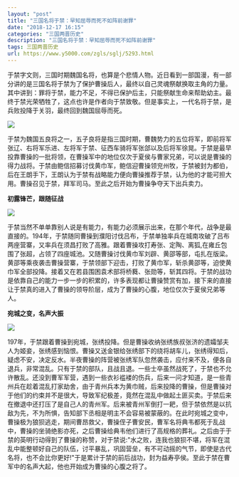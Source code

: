 ```yaml
---
layout: "post"
title: "三国名将于禁：早知屈辱而死不如阵前谢罪"
date: "2018-12-17 16:15"
categories: "三国两晋历史"
description: "三国名将于禁：早知屈辱而死不如阵前谢罪"
tags: 三国两晋历史
url: https://www.y5000.com/zgls/sglj/5293.html
---
```






于禁字文则，三国时期魏国名将，也算是个悲情人物。近日看到一部国漫，有一部分讲的是三国名将于禁为了保护曹操后人，最终以自己灵魂祭献换取主角的力量。其中讲到：罪将于禁，能力不足，不得已保护后主，只能祭献生命来帮助幼主。最终于禁光荣牺牲了，这点也许是作者向于禁致敬。但是事实上，一代名将于禁，是兵败投降于关羽，最终回到魏国屈辱而死。

![](https://img.y5000.com/uploads/allimg/161116/1136494C8-0.jpg)

于禁为魏国五良将之一，五子良将是指三国时期，曹魏势力的五位将军，即前将军张辽、右将军乐进、左将军于禁、征西车骑将军张郃以及后将军徐晃。于禁是最早投靠曹操的一批将领，在曹操军中的地位仅次于夏侯与曹家兄弟，可以说是曹操的得力战将。于禁由鲍信招募讨伐黄巾军，鲍信迎曹操领兖州牧，于禁被封为都伯，后在王朗手下，王朗认为于禁有战略能力便向曹操推荐于禁，认为他的才能可担大用。曹操召见于禁，拜军司马。至此之后开始为曹操争夺天下出兵卖力。

**初露锋芒，跟随征战**

![](https://img.y5000.com/uploads/allimg/161116/1136491501-1.jpg)

于禁当然不单单靠别人说是有能力，有能力必须展示出来，在那个年代，战争是最直接的。194年，于禁随同曹操到濮阳讨伐吕布，于禁单独率兵在城南攻破了吕布两座营寨，又率兵在须昌打败了高雅。跟着曹操攻打寿张、定陶、离狐,在雍丘包围了张超，占领了四座城池。又随曹操讨伐黄巾军刘辟、黄邵等部，屯扎在版梁。黄邵等乘夜袭击曹操营寨，于禁领部下迎击，打败了黄巾军，斩杀黄邵等，迫使黄巾军全部投降。接着又在若县围困袁术部将桥蕤、张勋等，斩其四将。于禁的战功是依靠自己的能力一步一步的积累的，许多表现都让曹操赞赏有加，接下来的直接让于禁真的进入了曹操的领导阶层，成为了曹操的心腹，地位仅次于夏侯兄弟等人。

**宛城之变，名声大振**

![](https://img.y5000.com/uploads/allimg/161116/1136493B5-2.jpg)

197年，于禁跟着曹操到宛城，张绣投降。但是曹操收纳张绣族叔张济的遗孀邹夫人为姬妾，张绣感到恼恨。曹操又送金银给张绣部下的绕将胡车儿，张绣得知后，疑虑不安，决定反水。半夜曹操的阵营被张绣军队忽然袭击，应付来不及，便各自退兵，非常混乱。只有于禁的部队，且战且退。一些士卒虽然战死了，于禁也不允许散乱。还没到曹军军营，遇到一些衣衫褴褛的伤兵，后来一问才知道，是一些青州兵在趁着混乱打家劫舍，由于青州兵本为黄巾贼，后来投降的曹操，但是曹操对于他们的约束并不是很大，导致军纪极差，竟然在混乱中做起土匪买卖。于禁后来在撤退中还打压了是自己人的青州军。后来被青州军倒打一耙，但于禁依然是以抗敌为先，不为所惧，告知部下丞相是明主不会容易被蒙蔽的。在此时宛城之变中，曹操极为狼狈逃走，期间曹昂救父，曹操侄子曹安民，曹军名将典韦都死于乱战中，曹操的坐骑绝影亦死，之后曹操给典韦他们进行了高规格的葬礼。之后由于于禁的英明行动得到了曹操的称赞，对于禁说:"水之败，连我也狼狈不堪，将军在混乱中能整顿好自己的队伍，讨平暴乱，巩固营垒，有不可动摇的气节，即使是古代名将，也不会比你更好!"于是累计于禁的前后战功，封为益寿亭侯。至此于禁在曹军中的名声大起，他也开始成为曹操的心腹之将了。
